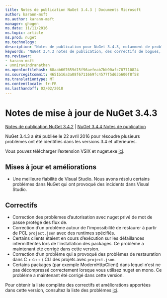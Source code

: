 ```yaml
---
title: Notes de publication NuGet 3.4.3 | Documents Microsoft
author: karann-msft
ms.author: karann-msft
manager: ghogen
ms.date: 11/11/2016
ms.topic: article
ms.prod: nuget
ms.technology: 
description: "Notes de publication pour NuGet 3.4.3, notamment de problèmes connus, des correctifs de bogues, les fonctionnalités ajoutées et dcr."
keywords: "NuGet 3.4.3 notes de publication, des correctifs de bogues, problèmes connus, ajouté des fonctionnalités, DCR"
ms.reviewer:
- karann-msft
- unniravindranathan
ms.openlocfilehash: 68aab607659d15f96aefeab7bb90afc787710824
ms.sourcegitcommit: 4651b16a3a08f6711669fc4577f5d63b600f8f58
ms.translationtype: MT
ms.contentlocale: fr-FR
ms.lasthandoff: 02/02/2018
---
```

# <a name="nuget-343-release-notes"></a>Notes de mise à jour de NuGet 3.4.3

[Notes de publication NuGet 3.4.2](../release-notes/nuget-3.4.2.md) | [NuGet 3.4.4 Notes de publication](../release-notes/nuget-3.4.4.md)

NuGet 3.4.3 a été publiée le 22 avril 2016 pour résoudre plusieurs problèmes ont été identifiés dans les versions 3.4 et ultérieures.

Vous pouvez télécharger l’extension VSIX et nuget.exe [ici](https://dist.nuget.org/index.html).

## <a name="updates-and-improvements"></a>Mises à jour et améliorations

* Une meilleure fiabilité de Visual Studio. Nous avons résolu certains problèmes dans NuGet qui ont provoqué des incidents dans Visual Studio.

## <a name="fixes"></a>Correctifs

* Correction des problèmes d’autorisation avec nuget privé de mot de passe protégé des flux de.
* Correction d’un problème autour de l’impossibilité de restaurer à partir de PCL `project.json` avec des runtimes spécifiés.
* Certains clients étaient en cours d’exécution sur les défaillances intermittentes lors de l’installation des packages. Ce problème a maintenant été corrigé dans cette version.
* Correction d’un problème qui a provoqué des problèmes de restauration dans C + c++ / CLI des projets avec `project.json`.
* Certains packages (par exemple ModernHttpClient) dans lequel n’est ne pas décompressé correctement lorsque vous utilisez nuget en mono. Ce problème a maintenant été corrigé dans cette version.

Pour obtenir la liste complète des correctifs et améliorations apportées dans cette version, consultez la liste des problèmes [ici](https://github.com/NuGet/Home/issues?q=is%3Aissue+milestone%3A3.4.3+is%3Aclosed).